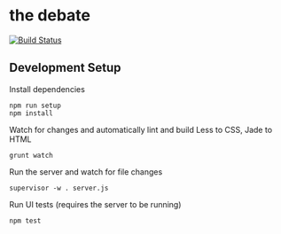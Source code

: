 the debate
==========

[![Build Status](https://travis-ci.org/marclitchfield/thedebate-web.svg?branch=master)](https://travis-ci.org/marclitchfield/thedebate-web)


## Development Setup

Install dependencies
```
npm run setup
npm install
```

Watch for changes and automatically lint and build Less to CSS, Jade to HTML
```
grunt watch
```

Run the server and watch for file changes
```
supervisor -w . server.js
```

Run UI tests (requires the server to be running)
```
npm test
```

